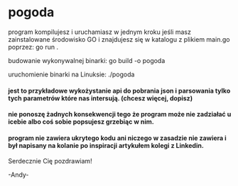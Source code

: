 # pogoda
program kompilujesz i uruchamiasz w jednym kroku jeśli masz zainstalowane środowisko GO i znajdujesz się w katalogu z plikiem main.go poprzez:
go run . 

budowanie wykonywalnej binarki:
go build -o pogoda

uruchomienie binarki na Linuksie:
./pogoda

#### jest to przykładowe wykożystanie api do pobrania json i parsowania tylko tych parametrów które nas intersują. (chcesz więcej, dopisz)
#### nie ponoszę żadnych konsekwencji tego że program może nie zadziałać u icebie albo coś sobie popsujesz grzebiąc w nim.
#### program nie zawiera ukrytego kodu ani niczego w zasadzie nie zawiera i był napisany na kolanie po inspiracji artykułem kolegi z Linkedin.

Serdecznie Cię pozdrawiam!

-Andy-
